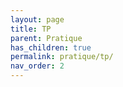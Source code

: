 ```yaml
---
layout: page
title: TP
parent: Pratique
has_children: true
permalink: pratique/tp/
nav_order: 2
---
```


<link rel="shortcut icon" href="https://new-leaves.github.io/img/favicon/favicon.ico">